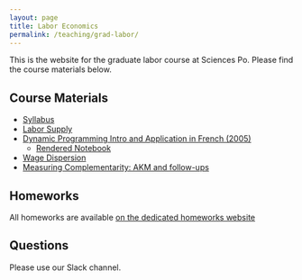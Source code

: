 ```yaml
---
layout: page
title: Labor Economics
permalink: /teaching/grad-labor/
---
```


This is the website for the graduate labor course at Sciences Po. Please find the course materials below.

## Course Materials

* [Syllabus](/teaching/labor-materials/grad-labour-syllabus.pdf)
* [Labor Supply](/teaching/labor-materials/labor-supply-static.pdf)
* [Dynamic Programming Intro and Application in French (2005)](/teaching/labor-materials/dp-intro.pdf)
	* [Rendered Notebook](/teaching/labor-materials/dp.html)
* [Wage Dispersion](/teaching/labor-materials/dispersion.pdf)
* [Measuring Complementarity: AKM and follow-ups](/teaching/labor-materials/AKM.pdf)

## Homeworks

All homeworks are available [on the dedicated homeworks website](https://floswald.github.io/ScPo-Labor/)

## Questions

Please use our Slack channel.

